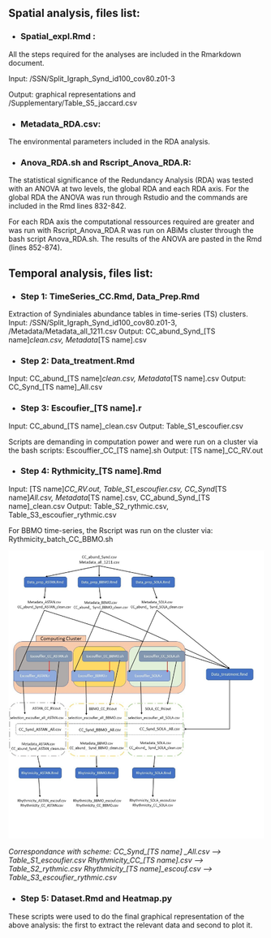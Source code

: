
## Spatial analysis, files list:
* ### Spatial_expl.Rmd : 
All the steps required for the analyses are included in the Rmarkdown document.

Input: /SSN/Split_Igraph_Synd_id100_cov80.z01-3

Output: graphical representations and /Supplementary/Table_S5_jaccard.csv

* ### Metadata_RDA.csv: 

The environmental parameters included in the RDA analysis.

* ### Anova_RDA.sh and Rscript_Anova_RDA.R:

The statistical significance of the Redundancy Analysis (RDA) was tested with an ANOVA at two levels, the global RDA and each RDA axis. 
For the global RDA the ANOVA was run through Rstudio and the commands are included in the Rmd lines 832-842.

For each RDA axis the computational ressources required are greater and was run with Rscript_Anova_RDA.R was run on ABiMs cluster through the bash script Anova_RDA.sh. The results of the ANOVA are pasted in the Rmd (lines 852-874).


## Temporal analysis, files list:

* ### Step 1: TimeSeries_CC.Rmd, Data_Prep.Rmd

Extraction of Syndiniales abundance tables in time-series (TS) clusters.
Input: /SSN/Split_Igraph_Synd_id100_cov80.z01-3, /Metadata/Metadata_all_1211.csv
Output: CC_abund_Synd_[TS name]_clean.csv, Metadata_[TS name].csv


* ### Step 2: Data_treatment.Rmd

Input: CC_abund_[TS name]_clean.csv, Metadata_[TS name].csv
Output: CC_Synd_[TS name]_All.csv


* ### Step 3: Escoufier_[TS name].r

Input: CC_abund_[TS name]_clean.csv
Output: Table_S1_escoufier.csv

Scripts are demanding in computation power and were run on a cluster via the bash scripts: Escouffier_CC_[TS name].sh
Output: [TS name]_CC_RV.out

* ### Step 4: Rythmicity_[TS name].Rmd

Input: [TS name]_CC_RV.out, Table_S1_escoufier.csv, CC_Synd_[TS name]_All.csv, Metadata_[TS name].csv, CC_abund_Synd_[TS name]_clean.csv
Output: Table_S2_rythmic.csv, Table_S3_escoufier_rythmic.csv

For BBMO time-series, the Rscript was run on the cluster via: Rythmicity_batch_CC_BBMO.sh

![Scheme](Scheme_temp.JPG)

*Correspondance with scheme:*
*CC_Synd_[TS name] _All.csv --> Table_S1_escoufier.csv*
*Rhythmicity_CC_[TS name].csv --> Table_S2_rythmic.csv*
*Rhythmicity_[TS name]_escouf.csv --> Table_S3_escoufier_rythmic.csv*

* ### Step 5: Dataset.Rmd and Heatmap.py

These scripts were used to do the final graphical representation of the above analysis: the first to extract the relevant data and second to plot it.
